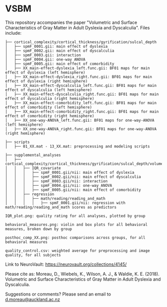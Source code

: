 # VSBM

This repository accompanies the paper "Volumetric and Surface Characteristics of Gray Matter in Adult Dyslexia and Dyscalculia". Files include:

```
├── cortical_complexity/cortical_thickness/gyrification/sulcal_depth
│   ├── spmF_0001.gii: main effect of dyslexia
│   ├── spmF_0002.gii: main effect of dyscalculia
│   ├── spmF_0003.gii: interaction
│   ├── spmF_0004.gii: one-way ANOVA
│   ├── spmF_0005.gii: main effect of comorbidity
│   ├── XX_main-effect-dyslexia_left.func.gii: BF01 maps for main effect of dyslexia (left hemisphere)
│   ├── XX_main-effect-dyslexia_right.func.gii: BF01 maps for main effect of dyslexia (right hemisphere)
│   ├── XX_main-effect-dyscalculia_left.func.gii: BF01 maps for main effect of dyscalculia (left hemisphere)
│   ├── XX_main-effect-dyscalculia_right.func.gii: BF01 maps for main effect of dyscalculia (right hemisphere)
│   ├── XX_main-effect-comorbidity_left.func.gii: BF01 maps for main effect of comorbidity (left hemisphere)
│   ├── XX_main-effect-comorbidity_right.func.gii: BF01 maps for main effect of comorbidity (right hemisphere)
│   ├── XX_one-way-ANOVA_left.func.gii: BF01 maps for one-way-ANOVA (left hemisphere)
│   ├── XX_one-way-ANOVA_right.func.gii: BF01 maps for one-way-ANOVA (right hemisphere)
```

```
├── scripts
│   ├── 01_XX.mat - 13_XX.mat: preprocessing and modeling scripts
```

```
├── supplemental_analyses
│   ├── cortical_complexity/cortical_thickness/gyrification/sulcal_depth/volume
│   │   ├── IQR_covariate
│   │   │   ├── spmF_0001.gii/nii: main effect of dyslexia
│   │   │   ├── spmF_0002.gii/nii: main effect of dyscalculia
│   │   │   ├── spmF_0003.gii/nii: interaction
│   │   │   ├── spmF_0004.gii/nii: one-way ANOVA
│   │   │   ├── spmF_0005.gii/nii: main effect of comorbidity
│   │   ├── regression
│   │   │   ├── math/reading/reading_and_math
│   │   │   │   ├── spmF_0001.gii/nii: regression with math/reading/reading_and_math scores as predictors
```


`IQR_plot.png: quality rating for all analyses, plotted by group`

`behavioral_measures.png: violin and box plots for all behavioral measures, broken down by group`

`posthoc_comp_XX.png: posthoc comparisons across groups, for all behavioral measures`

`quality_control.csv: weighted average for preprocessing and image quality, for all subjects`

Link to NeuroVault: https://neurovault.org/collections/4145/

Please cite as: Moreau, D., Wiebels, K., Wilson, A. J., & Waldie, K. E. (2018). Volumetric and Surface Characteristics of Gray Matter in Adult Dyslexia and Dyscalculia.

Suggestions or comments? Please send an email to d.moreau@auckland.ac.nz
